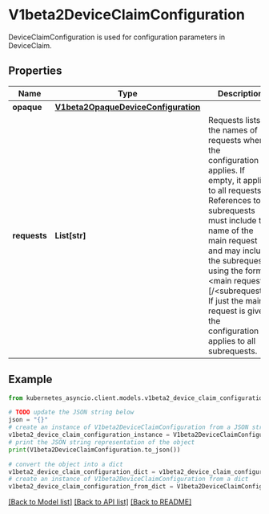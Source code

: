 # V1beta2DeviceClaimConfiguration

DeviceClaimConfiguration is used for configuration parameters in DeviceClaim.

## Properties

Name | Type | Description | Notes
------------ | ------------- | ------------- | -------------
**opaque** | [**V1beta2OpaqueDeviceConfiguration**](V1beta2OpaqueDeviceConfiguration.md) |  | [optional] 
**requests** | **List[str]** | Requests lists the names of requests where the configuration applies. If empty, it applies to all requests.  References to subrequests must include the name of the main request and may include the subrequest using the format &lt;main request&gt;[/&lt;subrequest&gt;]. If just the main request is given, the configuration applies to all subrequests. | [optional] 

## Example

```python
from kubernetes_asyncio.client.models.v1beta2_device_claim_configuration import V1beta2DeviceClaimConfiguration

# TODO update the JSON string below
json = "{}"
# create an instance of V1beta2DeviceClaimConfiguration from a JSON string
v1beta2_device_claim_configuration_instance = V1beta2DeviceClaimConfiguration.from_json(json)
# print the JSON string representation of the object
print(V1beta2DeviceClaimConfiguration.to_json())

# convert the object into a dict
v1beta2_device_claim_configuration_dict = v1beta2_device_claim_configuration_instance.to_dict()
# create an instance of V1beta2DeviceClaimConfiguration from a dict
v1beta2_device_claim_configuration_from_dict = V1beta2DeviceClaimConfiguration.from_dict(v1beta2_device_claim_configuration_dict)
```
[[Back to Model list]](../README.md#documentation-for-models) [[Back to API list]](../README.md#documentation-for-api-endpoints) [[Back to README]](../README.md)


